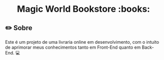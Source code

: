 <h1 align="center">Magic World Bookstore :books:</h1>

## :pencil2: Sobre
Este é um projeto de uma livraria online em desenvolvimento, com o intuito de aprimorar meus conhecimentos tanto em Front-End quanto em Back-End. :computer: